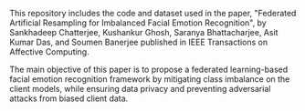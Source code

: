 This repository includes the code and dataset used in the paper, "Federated Artificial Resampling for Imbalanced Facial Emotion Recognition", by Sankhadeep Chatterjee,  Kushankur Ghosh,  Saranya Bhattacharjee,  Asit Kumar Das, and Soumen Banerjee published in IEEE Transactions on Affective Computing.

The main objective of this paper is to propose a federated learning-based facial emotion recognition framework by mitigating class imbalance on the client models, while ensuring data privacy and preventing adversarial attacks from biased client data.
